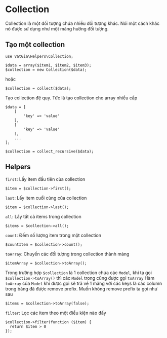 # Collection

Collection là một đối tượng chứa nhiều đối tượng khác. Nói một cách khác nó được sử dụng như một mảng hướng đối tượng.

## Tạo một collection

    use VatGia\Helpers\Collection;

    $data = array($item1, $item2, $item3);
    $collection = new Collection($data);
    
hoặc

    $collection = collect($data);
    
Tạo collection đệ quy. Tức là tạo collection cho array nhiều cấp

    $data = [
        [
            'key' => 'value'
        ],
        [
            'key' => 'value'
        ],
        ...
    ];
    
    $collection = collect_recursive($data);

## Helpers

`first`: Lấy item đầu tiên của collection

    $item = $collection->first();

`last`: Lấy item cuối cùng của collection

    $item = $collection->last();

`all`: Lấy tất cả items trong collection

    $items = $collection->all();

`count`: Đếm số lượng item trong một collection

    $countItem = $collection->count();

`toArray`: Chuyển các đối tượng trong collection thành mảng

    $itemArray = $collection->toArray();
    
Trong trường hợp `$collection` là 1 collection chứa các `Model`, khi ta gọi `$collection->toArray()` thì các `Model` trong cũng được gọi `toArray`
Hàm `toArray` của `Model` khi được gọi sẽ trả về 1 mảng với các keys là các column trong bảng đã được remove prefix. Muốn không remove prefix ta gọi như sau

    $items = $collection->toArray(false);

`filter`: Lọc các item theo một điều kiện nào đấy

    $collection->filter(function ($item) {
      return $item > 0
    });
    
    
